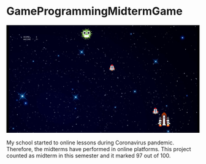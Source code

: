 # GameProgrammingMidtermGame


![alt img](./GameGif.gif)<br>


My school started to online lessons during Coronavirus pandemic. Therefore, the midterms have performed in online platforms. 
This project counted as midterm in this semester and it marked 97 out of 100. 

